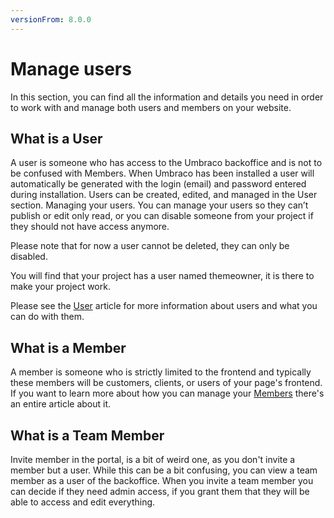 ```yaml
---
versionFrom: 8.0.0
---
```


# Manage users

In this section, you can find all the information and details you need in order to work with and manage both users and members on your website.

## What is a User

A user is someone who has access to the Umbraco backoffice and is not to be confused with Members. When Umbraco has been installed a user will automatically be generated with the login (email) and password entered during installation. Users can be created, edited, and managed in the User section.
Managing your users.
You can manage your users so they can’t publish or edit only read, or you can disable someone from your project if they should not have access anymore.

Please note that for now a user cannot be deleted, they can only be disabled.

You will find that your project has a user named themeowner, it is there to make your project work.

Please see the [User](../Manage-users/Users/index.md) article for more information about users and what you can do with them.

## What is a Member

A member is someone who is strictly limited to the frontend and typically these members will be customers, clients, or users of your page's frontend.
If you want to learn more about how you can manage your [Members](../Manage-users/Members/index.md) there's an entire article about it.

## What is a Team Member

Invite member in the portal, is a bit of weird one, as you don't invite a member but a user.
While this can be a bit confusing, you can view a team member as a user of the backoffice.
When you invite a team member you can decide if they need admin access, if you grant them that they will be able to access and edit everything.
